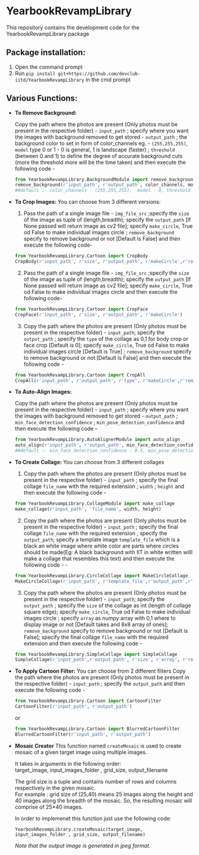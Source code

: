 # YearbookRevampLibrary
This repository contains the development code for the YearbookRevampLibrary package

## Package installation:
1. Open the command prompt
2. Run `pip install git+https://github.com/devclub-iitd/YearbookRevampLibrary` in the cmd prompt

## Various Functions:
* **To Remove Background:**

  Copy the path where the photos are present (Only photos must be present in the respective folder) - `input_path` ; specify where you want the images with background removed to get stored - `output_path` ; the background color to set in form of color_channels eg. - `(255,255,255)`, `model` type 0 or 1 - 0 is general,  1 is landscape (faster) ; `threshold` (between 0 and 1) to define the degree of accurate background cuts (more the threshold more will be the time taken) and then execute the following code -
  ```python
  from YearbookRevampLibrary.BackgroundModule import remove_background
  remove_background(r'input_path', r'output_path', color_channels, model, threshold)
  ##default :- color_channels - (255,255,255),  model - 0, threshold - 0.1
  ```

* **To Crop Images:**
  You can choose from 3 different versions:
  1. Pass the path of a single image file - `img_file_src` ;specify the `size` of the image as tuple of (length,breadth); specify the `output_path` [If None passed will return image as cv2 file]; specify `make_circle`, True od False to make individual images circle ;  `remove_background` specify to remove background or not [Default is False] and then execute the following code-
  ```python
  from YearbookRevampLibrary.Cartoon import CropBody
  CropBody(r'input_path', r'size', r'output_path', r'makeCircle',r'removeBackground')
  ```

  2. Pass the path of a single image file - `img_file_src` ;specify the `size` of the image as  tuple of (length,breadth); specify the `output_path` [If None passed will return image as cv2 file]; specify `make_circle`, True od False to make individual images circle and then execute the following code-
  ```python
  from YearbookRevampLibrary.Cartoon import CropFace
  CropFace(r'input_path', r'size', r'output_path', r'makeCircle')
  ```

  3.  Copy the path where the photos are present (Only photos must be present in the respective folder) - `input_path`; specify the `output_path` ; specify the `type` of the collage as 0,1 for body crop or face crop [Default is 0]; specify `make_circle`, True od False to make individual images circle [Default is True] ;  `remove_background` specify to remove background or not [Default is False] and then execute the following code -
  ```python
  from YearbookRevampLibrary.Cartoon import CropAll
  CropAll(r'input_path', r'output_path', r'type', r'makeCircle',r'removeBackground')
  ```


* **To Auto-Align Images:**

  Copy the path where the photos are present (Only photos must be present in the respective folder) - `input_path` ; specify where you want the images with background removed to get stored - `output_path` ; `min_face_detection_confidence` ; `min_pose_detection_confidence` and then execute the following code -
  ```python
  from YearbookRevampLibrary.AutoAlignerModule import auto_align
  auto_align(r'input_path', r'output_path', min_face_detection_confidence, min_pose_detection_confidence)
  ##default :- min_face_detection_confidence - 0.5, min_pose_detection_confidence - 0,5
  ```
* **To Create Collage:**
  You can choose from 3 different collages

  1. Copy the path where the photos are present (Only photos must be present in the respective folder) - `input_path` ; specify the final collage `file_name` with the required extension ; `width` ; `height` and then execute the following code -
  ```python
  from YearbookRevampLibrary.CollageModule import make_collage
  make_collage(r'input_path', 'file_name', width, height)
  ```

  2. Copy the path where the photos are present (Only photos must be present in the respective folder) - `input_path` ; specify the final collage `file_name` with the required extension ; specify the `output_path`; specify a template image `template_file` which is a black an white image where white color are parts where circles should be made(Eg: A black background with IIT in white written willl make a collage that resembles this text) and then execute the following code - -
  ```python
  from YearbookRevampLibrary.CircleCollage import MakeCircleCollage
  MakeCircleCollage(r'input_path', r'template_file',r'output_path',r'file_name'):
  ```

  3. Copy the path where the photos are present (Only photos must be present in the respective folder) - `input_path`; specify the `output_path` ; specify the `size` of the collage as int (length of collage square edge); specify `make_circle`, True od False to make individual images circle ; specify `array` as numpy array with 0,1 where to display image or not [Default takes and 8x8 array of ones];  `remove_background` specify to remove background or not [Default is False];   specify the final collage `file_name` with the required extension and then execute the following code -
  ```python
  from YearbookRevampLibrary.SimpleCollage import SimpleCollage
  SimpleCollage(r'input_path',r'output_path', r'size', r'array', r'removeBackground',r'filename')
  ```

* **To Apply Cartoon Filter:**
  You can choose from 2 different filters
  Copy the path where the photos are present (Only photos must be present in the respective folder) - `input_path` ; specify the `output_path` and then execute the following code -
  ```python
  from YearbookRevampLibrary.Cartoon import CartoonFilter
  CartoonFilter(r'input_path', r'output_path')
  ```
  or 
  ```python
  from YearbookRevampLibrary.Cartoon import BlurredCartoonFilter
  BlurredCartoonFilter(r'input_path', r'output_path')
  ```


* **Mosaic Creator**
  This function named  ```createMosaic```  is used to create mosaic of a given target image using multiple images.

  It takes in arguments in the following order:</br>
  target_image, input_images_folder , grid_size, output_filename

  The grid size is a tuple and contains number of rows and columns respectively in the given mosaic.</br>
  For example : grid size of (25,40) means 25 images along the height and 40 images along the breadth of the mosaic. So, the resulting mosaic will comprise of 25*40 images.

  In order to implemenet this function just use the following code:
  ```
  YearbookRevampLibrary.createMosaic(target_image, input_images_folder , grid_size, output_filename)
  ```
  *Note that the output image is generated in jpeg format.*
